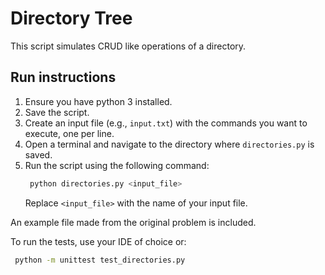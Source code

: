 # Directory Tree 

This script simulates CRUD like operations of a directory.

## Run instructions
1. Ensure you have python 3 installed.
2. Save the script.
3. Create an input file (e.g., `input.txt`) with the commands you want to execute, one per line.
4. Open a terminal and navigate to the directory where `directories.py` is saved.
5. Run the script using the following command:
   ```bash
    python directories.py <input_file>
    ```
   Replace `<input_file>` with the name of your input file.

An example file made from the original problem is included.

To run the tests, use your IDE of choice or:
   ```bash
    python -m unittest test_directories.py
   ```


